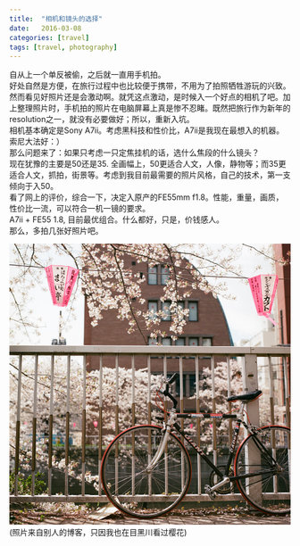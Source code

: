 ```yaml
---
title:  "相机和镜头的选择"
date:   2016-03-08 
categories: [travel]
tags: [travel, photography]
---
```

自从上一个单反被偷，之后就一直用手机拍。  
好处自然是方便，在旅行过程中也比较便于携带，不用为了拍照牺牲游玩的兴致。  
然而看见好照片还是会激动啊。就凭这点激动，是时候入一个好点的相机了吧。加上整理照片时，手机拍的照片在电脑屏幕上真是惨不忍睹。既然把旅行作为新年的resolution之一，就没有必要做好；所以，重新入坑。  
相机基本确定是Sony A7ii。考虑黑科技和性价比，A7ii是我现在最想入的机器。索尼大法好：）  
那么问题来了：如果只考虑一只定焦挂机的话，选什么焦段的什么镜头？  
现在犹豫的主要是50还是35. 全画幅上，50更适合人文，人像，静物等；而35更适合人文，抓拍，街景等。考虑到我目前最需要的照片风格，自己的技术，第一支倾向于入50。  
看了网上的评价，综合一下，决定入原产的FE55mm f1.8。性能，重量，画质，性价比一流，可以符合一机一镜的要求。  
A7ii + FE55 1.8, 目前最优组合。什么都好，只是，价钱感人。  
那么，多拍几张好照片吧。 

![headimage](/images/blogs/cherryblossom.jpg)
(照片来自别人的博客，只因我也在目黑川看过樱花)
 
